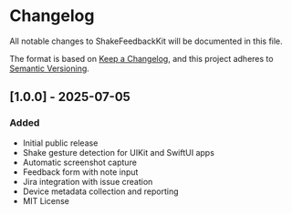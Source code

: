 # Changelog

All notable changes to ShakeFeedbackKit will be documented in this file.

The format is based on [Keep a Changelog](https://keepachangelog.com/en/1.0.0/),
and this project adheres to [Semantic Versioning](https://semver.org/spec/v2.0.0.html).

## [1.0.0] - 2025-07-05

### Added
- Initial public release
- Shake gesture detection for UIKit and SwiftUI apps
- Automatic screenshot capture
- Feedback form with note input
- Jira integration with issue creation
- Device metadata collection and reporting
- MIT License
